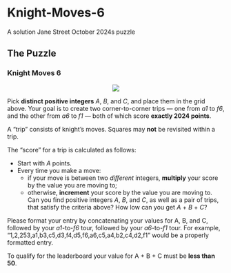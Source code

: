 # Knight-Moves-6
A solution Jane Street October 2024s puzzle

## The Puzzle
### Knight Moves 6
<p align="center">
  <img src="https://www.janestreet.com/puzzles/october-2024.png" />
</p>

Pick **distinct positive integers** *A*, *B*, and *C*, and place them in the grid above. Your goal is to create two corner-to-corner trips — one from *a1* to *f6*, and the other from *a6* to *f1* — both of which score **exactly 2024 points**.

A “trip” consists of knight’s moves. Squares may **not** be revisited within a trip.

The “score” for a trip is calculated as follows:

  - Start with *A* points.
  - Every time you make a move:
    - if your move is between two *different* integers, **multiply** your score by the value you are moving to;
    - otherwise, **increment** your score by the value you are moving to.
Can you find positive integers *A*, *B*, and *C*, as well as a pair of trips, that satisfy the criteria above? How low can you get *A* + *B* + *C*?

Please format your entry by concatenating your values for A, B, and C, followed by your *a1*-to-*f6* tour, followed by your *a6*-to-*f1* tour. For example, “1,2,253,a1,b3,c5,d3,f4,d5,f6,a6,c5,a4,b2,c4,d2,f1” would be a properly formatted entry.

To qualify for the leaderboard your value for A + B + C must be **less than 50**.
